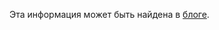 Эта информация может быть найдена в [блоге](https://medium.com/@starkware/part-1-starknet-sovereignty-a-decentralization-proposal-bca3e98a01ef).